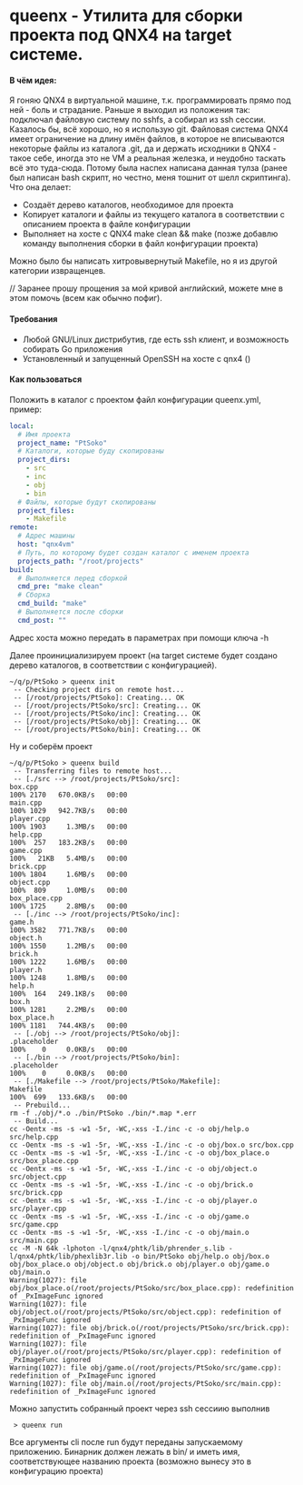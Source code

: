 # queenx - Утилита для сборки проекта под QNX4 на target системе.

#### В чём идея:
Я гоняю QNX4 в виртуальной машине, т.к. программировать прямо под ней - боль и страдание. Раньше я выходил из положения так: подключал файловую систему по sshfs, а собирал из ssh сессии. Казалось бы, всё хорошо, но я использую git. Файловая система QNX4 имеет ограничение на длину имён файлов, в которое не вписываются некоторые файлы из каталога .git, да и держать исходники в QNX4 - такое себе, иногда это не VM а реальная железка, и неудобно таскать всё это туда-сюда. Потому была наспех написана данная тулза (ранее был написан bash скрипт, но честно, меня тошнит от шелл скриптинга). Что она делает:

- Создаёт дерево каталогов, необходимое для проекта
- Копирует каталоги и файлы из текущего каталога в соответствии с описанием проекта в файле конфигурации
- Выполняет на хосте с QNX4 make clean && make (позже добавлю команду выполнения сборки в файл конфигурации проекта) 

Можно было бы написать хитровывернутый Makefile, но я из другой категории извращенцев.

// Заранее прошу прощения за мой кривой английский, можете мне в этом помочь (всем как обычно пофиг).

#### Требования
- Любой GNU/Linux дистрибутив, где есть ssh клиент, и возможность собирать Go приложения
- Установленный и запущенный OpenSSH на хосте с qnx4 ()

#### Как пользоваться
Положить в каталог с  проектом файл конфигурации queenx.yml, пример:
```yml
local:
  # Имя проекта
  project_name: "PtSoko"
  # Каталоги, которые буду скопированы
  project_dirs:
    - src
    - inc
    - obj
    - bin
  # Файлы, которые будут скопированы
  project_files:
    - Makefile
remote:
  # Адрес машины
  host: "qnx4vm"
  # Путь, по которому будет создан каталог с именем проекта
  projects_path: "/root/projects"
build:
  # Выполняется перед сборкой
  cmd_pre: "make clean"
  # Сборка
  cmd_build: "make"
  # Выполняется после сборки
  cmd_post: ""
```
Адрес хоста можно передать в параметрах при помощи ключа -h

Далее проинициализируем проект (на target системе будет создано дерево каталогов, в соответствии с конфигурацией).

```
~/q/p/PtSoko > queenx init
 -- Checking project dirs on remote host...
 -- [/root/projects/PtSoko]: Creating... OK
 -- [/root/projects/PtSoko/src]: Creating... OK
 -- [/root/projects/PtSoko/inc]: Creating... OK
 -- [/root/projects/PtSoko/obj]: Creating... OK
 -- [/root/projects/PtSoko/bin]: Creating... OK
```

Ну и соберём проект
```
~/q/p/PtSoko > queenx build
 -- Transferring files to remote host...
 -- [./src --> /root/projects/PtSoko/src]: 
box.cpp                                                                                                                                                                                                   100% 2170   670.0KB/s   00:00    
main.cpp                                                                                                                                                                                                  100% 1029   942.7KB/s   00:00    
player.cpp                                                                                                                                                                                                100% 1903     1.3MB/s   00:00    
help.cpp                                                                                                                                                                                                  100%  257   183.2KB/s   00:00    
game.cpp                                                                                                                                                                                                  100%   21KB   5.4MB/s   00:00    
brick.cpp                                                                                                                                                                                                 100% 1804     1.6MB/s   00:00    
object.cpp                                                                                                                                                                                                100%  809     1.0MB/s   00:00    
box_place.cpp                                                                                                                                                                                             100% 1725     2.8MB/s   00:00    
 -- [./inc --> /root/projects/PtSoko/inc]: 
game.h                                                                                                                                                                                                    100% 3582   771.7KB/s   00:00    
object.h                                                                                                                                                                                                  100% 1550     1.2MB/s   00:00    
brick.h                                                                                                                                                                                                   100% 1222     1.6MB/s   00:00    
player.h                                                                                                                                                                                                  100% 1248     1.8MB/s   00:00    
help.h                                                                                                                                                                                                    100%  164   249.1KB/s   00:00    
box.h                                                                                                                                                                                                     100% 1281     2.2MB/s   00:00    
box_place.h                                                                                                                                                                                               100% 1181   744.4KB/s   00:00    
 -- [./obj --> /root/projects/PtSoko/obj]: 
.placeholder                                                                                                                                                                                              100%    0     0.0KB/s   00:00    
 -- [./bin --> /root/projects/PtSoko/bin]: 
.placeholder                                                                                                                                                                                              100%    0     0.0KB/s   00:00    
 -- [./Makefile --> /root/projects/PtSoko/Makefile]: 
Makefile                                                                                                                                                                                                  100%  699   133.6KB/s   00:00    
 -- Prebuild...
rm -f ./obj/*.o ./bin/PtSoko ./bin/*.map *.err 
 -- Build...
cc -Oentx -ms -s -w1 -5r, -WC,-xss -I./inc -c -o obj/help.o src/help.cpp
cc -Oentx -ms -s -w1 -5r, -WC,-xss -I./inc -c -o obj/box.o src/box.cpp
cc -Oentx -ms -s -w1 -5r, -WC,-xss -I./inc -c -o obj/box_place.o src/box_place.cpp
cc -Oentx -ms -s -w1 -5r, -WC,-xss -I./inc -c -o obj/object.o src/object.cpp
cc -Oentx -ms -s -w1 -5r, -WC,-xss -I./inc -c -o obj/brick.o src/brick.cpp
cc -Oentx -ms -s -w1 -5r, -WC,-xss -I./inc -c -o obj/player.o src/player.cpp
cc -Oentx -ms -s -w1 -5r, -WC,-xss -I./inc -c -o obj/game.o src/game.cpp
cc -Oentx -ms -s -w1 -5r, -WC,-xss -I./inc -c -o obj/main.o src/main.cpp
cc -M -N 64k -lphoton -l/qnx4/phtk/lib/phrender_s.lib -l/qnx4/phtk/lib/phexlib3r.lib -o bin/PtSoko obj/help.o obj/box.o obj/box_place.o obj/object.o obj/brick.o obj/player.o obj/game.o obj/main.o
Warning(1027): file obj/box_place.o(/root/projects/PtSoko/src/box_place.cpp): redefinition of _PxImageFunc ignored
Warning(1027): file obj/object.o(/root/projects/PtSoko/src/object.cpp): redefinition of _PxImageFunc ignored
Warning(1027): file obj/brick.o(/root/projects/PtSoko/src/brick.cpp): redefinition of _PxImageFunc ignored
Warning(1027): file obj/player.o(/root/projects/PtSoko/src/player.cpp): redefinition of _PxImageFunc ignored
Warning(1027): file obj/game.o(/root/projects/PtSoko/src/game.cpp): redefinition of _PxImageFunc ignored
Warning(1027): file obj/main.o(/root/projects/PtSoko/src/main.cpp): redefinition of _PxImageFunc ignored
```

Можно запустить собранный проект через ssh сессиию выполнив
```
 > queenx run
```
Все аргументы cli после run будут переданы запускаемому приложению. Бинарник должен лежать в bin/ и иметь имя, соответствующее названию проекта (возможно вынесу это в конфигурацию проекта)
